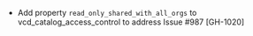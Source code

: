* Add property `read_only_shared_with_all_orgs` to vcd_catalog_access_control to address Issue #987 [GH-1020]